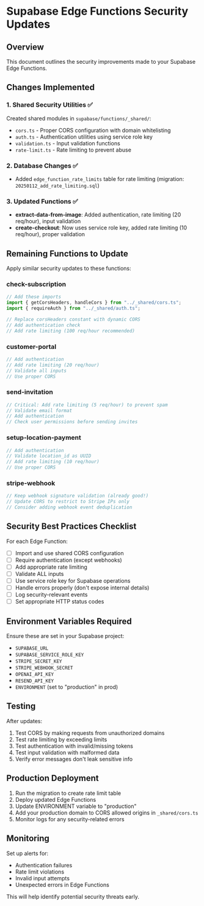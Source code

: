 # Supabase Edge Functions Security Updates

## Overview
This document outlines the security improvements made to your Supabase Edge Functions.

## Changes Implemented

### 1. **Shared Security Utilities** ✅
Created shared modules in `supabase/functions/_shared/`:
- `cors.ts` - Proper CORS configuration with domain whitelisting
- `auth.ts` - Authentication utilities using service role key
- `validation.ts` - Input validation functions
- `rate-limit.ts` - Rate limiting to prevent abuse

### 2. **Database Changes** ✅
- Added `edge_function_rate_limits` table for rate limiting (migration: `20250112_add_rate_limiting.sql`)

### 3. **Updated Functions** ✅
- **extract-data-from-image**: Added authentication, rate limiting (20 req/hour), input validation
- **create-checkout**: Now uses service role key, added rate limiting (10 req/hour), proper validation

## Remaining Functions to Update

Apply similar security updates to these functions:

### **check-subscription**
```typescript
// Add these imports
import { getCorsHeaders, handleCors } from "../_shared/cors.ts";
import { requireAuth } from "../_shared/auth.ts";

// Replace corsHeaders constant with dynamic CORS
// Add authentication check
// Add rate limiting (100 req/hour recommended)
```

### **customer-portal**
```typescript
// Add authentication
// Add rate limiting (20 req/hour)
// Validate all inputs
// Use proper CORS
```

### **send-invitation**
```typescript
// Critical: Add rate limiting (5 req/hour) to prevent spam
// Validate email format
// Add authentication
// Check user permissions before sending invites
```

### **setup-location-payment**
```typescript
// Add authentication
// Validate location_id as UUID
// Add rate limiting (10 req/hour)
// Use proper CORS
```

### **stripe-webhook**
```typescript
// Keep webhook signature validation (already good!)
// Update CORS to restrict to Stripe IPs only
// Consider adding webhook event deduplication
```

## Security Best Practices Checklist

For each Edge Function:

- [ ] Import and use shared CORS configuration
- [ ] Require authentication (except webhooks)
- [ ] Add appropriate rate limiting
- [ ] Validate ALL inputs
- [ ] Use service role key for Supabase operations
- [ ] Handle errors properly (don't expose internal details)
- [ ] Log security-relevant events
- [ ] Set appropriate HTTP status codes

## Environment Variables Required

Ensure these are set in your Supabase project:
- `SUPABASE_URL`
- `SUPABASE_SERVICE_ROLE_KEY`
- `STRIPE_SECRET_KEY`
- `STRIPE_WEBHOOK_SECRET`
- `OPENAI_API_KEY`
- `RESEND_API_KEY`
- `ENVIRONMENT` (set to "production" in prod)

## Testing

After updates:
1. Test CORS by making requests from unauthorized domains
2. Test rate limiting by exceeding limits
3. Test authentication with invalid/missing tokens
4. Test input validation with malformed data
5. Verify error messages don't leak sensitive info

## Production Deployment

1. Run the migration to create rate limit table
2. Deploy updated Edge Functions
3. Update ENVIRONMENT variable to "production"
4. Add your production domain to CORS allowed origins in `_shared/cors.ts`
5. Monitor logs for any security-related errors

## Monitoring

Set up alerts for:
- Authentication failures
- Rate limit violations
- Invalid input attempts
- Unexpected errors in Edge Functions

This will help identify potential security threats early.